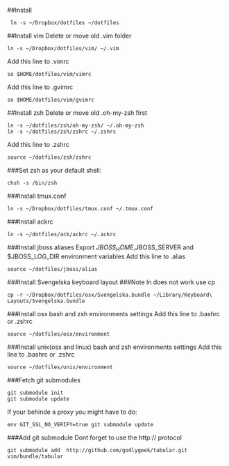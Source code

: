##Install 
```
 ln -s ~/Dropbox/dotfiles ~/dotfiles
```

##Install vim 
Delete or move old .vim folder

```
ln -s ~/Dropbox/dotfiles/vim/ ~/.vim
```

Add this line to .vimrc
```
so $HOME/dotfiles/vim/vimrc
```

Add this line to .gvimrc
```
so $HOME/dotfiles/vim/gvimrc
```

##Install zsh
Delete or move old .oh-my-zsh first

```
ln -s ~/dotfiles/zsh/oh-my-zsh/ ~/.oh-my-zsh
ln -s ~/dotfiles/zsh/zshrc ~/.zshrc
```

Add this line to .zshrc
```
source ~/dotfiles/zsh/zshrc
```


###Set zsh as your default shell:
```
chsh -s /bin/zsh
```

###Install tmux.conf
```
ln -s ~/Dropbox/dotfiles/tmux.conf ~/.tmux.conf
```

###Install ackrc
```
ln -s ~/dotfiles/ack/ackrc ~/.ackrc
```

###Install jboss aliases
Export $JBOSS_HOME,$JBOSS_SERVER and $JBOSS_LOG_DIR environment variables
Add this line to .alias
```
source ~/dotfiles/jboss/alias
```

###Install Svengelska keyboard layout
###Note ln does not work use cp
```
cp -r ~/Dropbox/dotfiles/osx/Svengelska.bundle ~/Library/Keyboard\ Layouts/Svengelska.bundle
```

###Install osx bash and zsh environments settings
Add this line to .bashrc or .zshrc
```
source ~/dotfiles/osx/environment
```

###Install unix(osx and linux) bash and zsh environments settings
Add this line to .bashrc or .zshrc
```
source ~/dotfiles/unix/environment
```


###Fetch git submodules
```
git submodule init
git submodule update
```
If your behinde a proxy you might have to do:
```
env GIT_SSL_NO_VERIFY=true git submodule update

```
###Add git submodule
Dont forget to use the http:// protocol
```
git submodule add  http://github.com/godlygeek/tabular.git vim/bundle/tabular
```
